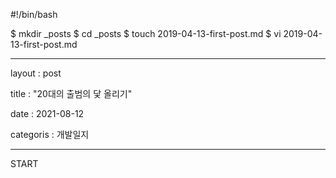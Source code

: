#!/bin/bash

$ mkdir _posts
$ cd _posts
$ touch 2019-04-13-first-post.md
$ vi 2019-04-13-first-post.md

---

layout : post

title : "20대의 출범의 닻 올리기" 

date : 2021-08-12

categoris : 개발일지

--- 

START
